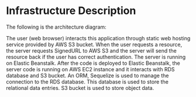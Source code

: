 # Infrastructure Description
The following is the architecture diagram:


The user (web browser) interacts this application through static web hosting service provided by AWS S3 bucket. When the user requests a resource, the server requests SignedURL to AWS S3 and the server will send the resource back if the user has correct authentication.  The server is running on Elastic Beanstalk. After the code is deployed to Elastic Beanstalk, the server code is running on AWS EC2 instance and it interacts with RDS database and S3 bucket. An ORM, Sequelize is used to manage the connection to the RDS database. This database is used to store the relational data entries. S3 bucket is used to store object data.